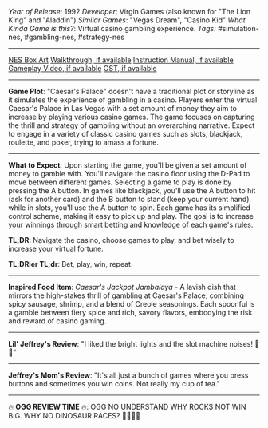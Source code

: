 *Year of Release*: 1992
*Developer*: Virgin Games (also known for "The Lion King" and "Aladdin")
*Similar Games*: "Vegas Dream", "Casino Kid"
*What Kinda Game is this?*: Virtual casino gambling experience.
*Tags:* #simulation-nes, #gambling-nes, #strategy-nes

---
[NES Box Art](https://www.google.com/search?tbm=isch&q=NES+Box+Art+Caesar%27s+Palace) 
[Walkthrough, if available](https://www.google.com/search?q=Walkthrough+NES+Caesar%27s+Palace)
[Instruction Manual, if available](https://www.google.com/search?q=NES+Instruction+Manual+Caesar%27s+Palace)
[Gameplay Video, if available](https://www.youtube.com/results?search_query=gameplay+NES+Caesar%27s+Palace) 
[OST, if available](https://www.youtube.com/results?search_query=gameplay+NES+Caesar%27s+Palace+OST)

- - -
**Game Plot**: "Caesar's Palace" doesn't have a traditional plot or storyline as it simulates the experience of gambling in a casino. Players enter the virtual Caesar's Palace in Las Vegas with a set amount of money they aim to increase by playing various casino games. The game focuses on capturing the thrill and strategy of gambling without an overarching narrative. Expect to engage in a variety of classic casino games such as slots, blackjack, roulette, and poker, trying to amass a fortune.

- - -
**What to Expect**: Upon starting the game, you'll be given a set amount of money to gamble with. You'll navigate the casino floor using the D-Pad to move between different games. Selecting a game to play is done by pressing the A button. In games like blackjack, you'll use the A button to hit (ask for another card) and the B button to stand (keep your current hand), while in slots, you'll use the A button to spin. Each game has its simplified control scheme, making it easy to pick up and play. The goal is to increase your winnings through smart betting and knowledge of each game's rules.

**TL;DR**: Navigate the casino, choose games to play, and bet wisely to increase your virtual fortune.

**TL;DRier TL;dr**: Bet, play, win, repeat.

---
**Inspired Food Item**: *Caesar's Jackpot Jambalaya* - A lavish dish that mirrors the high-stakes thrill of gambling at Caesar's Palace, combining spicy sausage, shrimp, and a blend of Creole seasonings. Each spoonful is a gamble between fiery spice and rich, savory flavors, embodying the risk and reward of casino gaming.

---
**Lil' Jeffrey's Review**: "I liked the bright lights and the slot machine noises! 🎰😄"

---
**Jeffrey's Mom's Review**: "It's all just a bunch of games where you press buttons and sometimes you win coins. Not really my cup of tea."

---
🔥 **OGG REVIEW TIME** 🔥: OGG NO UNDERSTAND WHY ROCKS NOT WIN BIG. WHY NO DINOSAUR RACES? 🤷‍♂️🎰🔥